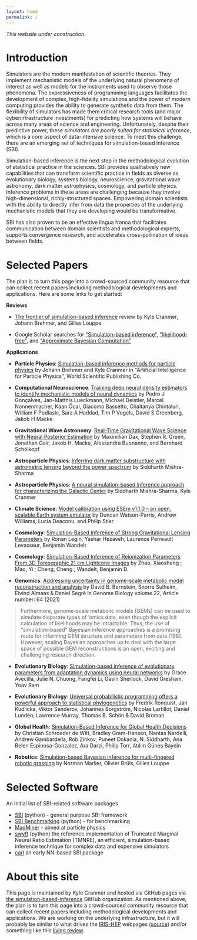 ```yaml
---
layout: home
permalink: /
---
```


*This website under construction.*


# Introduction

Simulators are the modern manifestation of scientific theories. They implement mechanistic models of the underlying natural phenomena of interest as well as models for the instruments used to observe those phenomena. The expressiveness of programming languages facilitates the development of complex, high-fidelity simulations and the power of modern computing provides the ability to generate synthetic data from them. The flexibility of simulators has made them critical research tools (and major cyberinfrastructure investments) for predicting how systems will behave across many areas of science and engineering. Unfortunately, despite their predictive power, these *simulators are poorly suited for statistical inference*, which is a core aspect of data-intensive science. To meet this challenge, there are an emerging set of techniques for simulation-based inference (SBI).

Simulation-based inference is the next step in the methodological evolution of statistical practice in the sciences. SBI provides qualitatively new capabilities that can transform scientific practice in fields as diverse as evolutionary biology, systems biology, neuroscience, gravitational wave astronomy, dark matter astrophysics, cosmology, and particle physics. Inference problems in these areas are challenging because they involve high-dimensional, richly-structured spaces. Empowering domain scientists with the ability to directly infer from data the properties of the underlying mechanistic models that they are developing would be transformative.

SBI has also proven to be an effective lingua franca that facilitates communication between domain scientists and methodological experts, supports convergence research, and accelerates cross-pollination of ideas between fields. 

# Selected Papers

The plan is to turn this page into a crowd-sourced community resource that can collect recent papers including methodological developments and applications. Here are some links to get started:

**Reviews**
 * [The frontier of simulation-based inference](https://doi.org/10.1073/pnas.1912789117) review by Kyle Cranmer, Johann Brehmer, and Gilles Louppe

 * Google Scholar searches for ["Simulation-based inference"](https://scholar.google.com/scholar?hl=en&as_sdt=0%2C33&q=%22simulation-based+inference%22+&btnG=),  ["likelihood-free"](https://scholar.google.com/scholar?hl=en&as_sdt=0%2C33&q=%22likelihood-free%22+&btnG=), and ["Approximate Bayesian Computation"](https://scholar.google.com/scholar?hl=en&as_sdt=0%2C33&as_vis=1&q=%22approximate+bayesian+computation%22&btnG=)


**Applications**

* **Particle Physics**: [Simulation-based inference methods for particle physics](https://arxiv.org/abs/2010.06439) by Johann Brehmer and Kyle Cranmer in "Artificial Intelligence for Particle Physics", World Scientific Publishing Co.

* **Computational Neuroscience**: [Training deep neural density estimators to identify mechanistic models of neural dynamics](https://elifesciences.org/articles/56261) by Pedro J Gonçalves, Jan-Matthis Lueckmann, Michael Deistler, Marcel Nonnenmacher, Kaan Öcal, Giacomo Bassetto, Chaitanya Chintaluri, William F Podlaski, Sara A Haddad, Tim P Vogels, David S Greenberg, Jakob H Macke


* **Gravitational Wave Astronomy**: [Real-Time Gravitational Wave Science with Neural Posterior Estimation](https://journals.aps.org/prl/abstract/10.1103/PhysRevLett.127.241103) by Maximilian Dax, Stephen R. Green, Jonathan Gair, Jakob H. Macke, Alessandra Buonanno, and Bernhard Schölkopf

* **Astroparticle Physics**: [Inferring dark matter substructure with astrometric lensing beyond the power spectrum](https://iopscience.iop.org/article/10.1088/2632-2153/ac494a/meta) by Siddharth Mishra-Sharma

* **Astroparticle Physics**: [A neural simulation-based inference approach for characterizing the Galactic Center](https://arxiv.org/abs/2110.06931) by Siddharth Mishra-Sharma, Kyle Cranmer

* **Climate Science**: [Model calibration using ESEm v1.1.0 – an open, scalable Earth system emulator](https://gmd.copernicus.org/articles/14/7659/2021/gmd-14-7659-2021.html) by Duncan Watson-Parris, Andrew Williams, Lucia Deaconu, and Philip Stier

* **Cosmology**: [Simulation-Based Inference of Strong Gravitational Lensing Parameters](https://arxiv.org/abs/2112.05278) by Ronan Legin, Yashar Hezaveh, Laurence Perreault Levasseur, Benjamin Wandelt

* **Cosmology**: [Simulation-Based Inference of Reionization Parameters From 3D Tomographic 21 cm Lightcone Images](https://arxiv.org/abs/2105.03344) by Zhao, Xiaosheng ;  Mao, Yi ;  Cheng, Cheng ;  Wandelt, Benjamin D.

* **Genomics**: [Addressing uncertainty in genome-scale metabolic model reconstruction and analysis](https://link.springer.com/article/10.1186/s13059-021-02289-z) by David B. Bernstein, Snorre Sulheim, Eivind Almaas & Daniel Segrè in Genome Biology volume 22, Article number: 64 (2021)
> Furthermore, genome-scale metabolic models (GEMs) can be used to simulate disparate types of ‘omics data, even though the explicit calculation of likelihoods may be intractable. Thus, the use of “simulation-based” Bayesian inference approaches is a promising route for informing GEM structure and parameters from data [198]. However, scaling Bayesian approaches up to deal with the large space of possible GEM reconstructions is an open, exciting and challenging research direction.

* **Evolutionary Biology**: [Simulation-based inference of evolutionary parameters from adaptation dynamics using neural networks](https://www.biorxiv.org/content/10.1101/2021.09.30.462581v1.abstract) by  Grace Avecilla,  Julie N. Chuong, Fangfei Li,  Gavin Sherlock,  David Gresham,  Yoav Ram

* **Evolutionary Biology**: [Universal probabilistic programming offers a powerful approach to statistical phylogenetics]() by Fredrik Ronquist, Jan Kudlicka, Viktor Senderov, Johannes Borgström, Nicolas Lartillot, Daniel Lundén, Lawrence Murray, Thomas B. Schön & David Broman 

* **Global Health**: [Simulation-Based Inference for Global Health Decisions](https://arxiv.org/abs/2005.07062) by Christian Schroeder de Witt, Bradley Gram-Hansen, Nantas Nardelli, Andrew Gambardella, Rob Zinkov, Puneet Dokania, N. Siddharth, Ana Belen Espinosa-Gonzalez, Ara Darzi, Philip Torr, Atılım Güneş Baydin

* **Robotics**: [Simulation-based Bayesian inference for multi-fingered robotic grasping](https://arxiv.org/abs/2109.14275) by Norman Marlier, Olivier Brüls, Gilles Louppe


# Selected Software

An initial list of SBI-related software packages

 * [SBI](https://www.mackelab.org/sbi/) (python) - general purpose SBI framework
 * [SBI Benchmarking](https://github.com/mackelab/sbibm/) (python) - for benchmarking
 * [MadMiner](https://madminer-tool.github.io/madminer-tutorial/tutorial/0_intro.html) - aimed at particle physics
 * [swyft](https://github.com/undark-lab/swyft) (python) the reference implementation of Truncated Marginal Neural Ratio Estimation (TMNRE), an efficient, simulation-based inference technique for complex data and expensive simulators
 * [carl](http://diana-hep.org/carl/) an early NN-based SBI package



# About this site

This page is maintained by Kyle Cranmer and hosted via GitHub pages via [the simulation-based-inference](http://github.com/simulation-based-inference/) GitHub organization. As mentioned above, the plan is to turn this page into a crowd-sourced community resource that can collect recent papers including methodological developments and applications. We are working on the underlying infrastructure, but it will probably be similar to what drives the [IRIS-HEP](https://iris-hep.org) webpages ([source](http://github.com/iris-hep/iris-hep.github.io-source)) and/or something like this [living review](https://github.com/iml-wg/HEPML-LivingReview).


